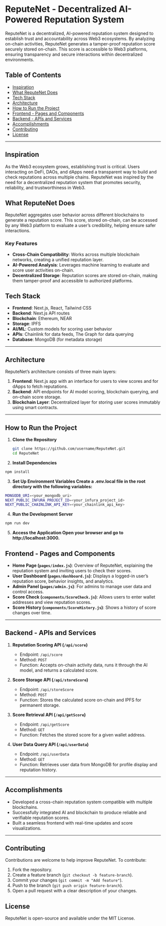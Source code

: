 # ReputeNet - Decentralized AI-Powered Reputation System

ReputeNet is a decentralized, AI-powered reputation system designed to establish trust and accountability across Web3 ecosystems. By analyzing on-chain activities, ReputeNet generates a tamper-proof reputation score securely stored on-chain. This score is accessible to Web3 platforms, ensuring transparency and secure interactions within decentralized environments.

## Table of Contents

- [Inspiration](#inspiration)
- [What ReputeNet Does](#what-reputenet-does)
- [Tech Stack](#tech-stack)
- [Architecture](#architecture)
- [How to Run the Project](#how-to-run-the-project)
- [Frontend - Pages and Components](#frontend---pages-and-components)
- [Backend - APIs and Services](#backend---apis-and-services)
- [Accomplishments](#accomplishments)
- [Contributing](#contributing)
- [License](#license)

---

## Inspiration

As the Web3 ecosystem grows, establishing trust is critical. Users interacting on DeFi, DAOs, and dApps need a transparent way to build and check reputations across multiple chains. ReputeNet was inspired by the need for a decentralized reputation system that promotes security, reliability, and trustworthiness in Web3.

## What ReputeNet Does

ReputeNet aggregates user behavior across different blockchains to generate a reputation score. This score, stored on-chain, can be accessed by any Web3 platform to evaluate a user’s credibility, helping ensure safer interactions.

### Key Features

- **Cross-Chain Compatibility**: Works across multiple blockchain networks, creating a unified reputation layer.
- **AI-Powered Analysis**: Leverages machine learning to evaluate and score user activities on-chain.
- **Decentralized Storage**: Reputation scores are stored on-chain, making them tamper-proof and accessible to authorized platforms.

## Tech Stack

- **Frontend**: Next.js, React, Tailwind CSS
- **Backend**: Next.js API routes
- **Blockchain**: Ethereum, NEAR
- **Storage**: IPFS
- **AI/ML**: Custom models for scoring user behavior
- **APIs**: Chainlink for data feeds, The Graph for data querying
- **Database**: MongoDB (for metadata storage)

---

## Architecture

ReputeNet’s architecture consists of three main layers:

1. **Frontend**: Next.js app with an interface for users to view scores and for dApps to fetch reputations.
2. **Backend**: API endpoints for AI model scoring, blockchain querying, and on-chain score storage.
3. **Blockchain Layer**: Decentralized layer for storing user scores immutably using smart contracts.

---

## How to Run the Project

1. **Clone the Repository**
   ```bash
   git clone https://github.com/username/ReputeNet.git
   cd ReputeNet
   ```
2. **Install Dependencies**

```bash
npm install
```

3. **Set Up Environment Variables Create a .env.local file in the root directory with the following variables:**

```bash
MONGODB_URI=<your_mongodb_uri>
NEXT_PUBLIC_INFURA_PROJECT_ID=<your_infura_project_id>
NEXT_PUBLIC_CHAINLINK_API_KEY=<your_chainlink_api_key>
```

4. **Run the Development Server**

```bash
npm run dev
```

5. **Access the Application Open your browser and go to http://localhost:3000.**

## Frontend - Pages and Components

-   **Home Page (`pages/index.js`)**: Overview of ReputeNet, explaining the reputation system and inviting users to check their scores.
-   **User Dashboard (`pages/dashboard.js`)**: Displays a logged-in user’s reputation score, behavior insights, and analytics.
-   **Admin Panel (`pages/admin.js`)**: For admins to manage user data and control access.
-   **Score Check (`components/ScoreCheck.js`)**: Allows users to enter wallet addresses and view reputation scores.
-   **Score History (`components/ScoreHistory.js`)**: Shows a history of score changes over time.

----------

## Backend - APIs and Services

1.  **Reputation Scoring API (`/api/score`)**
    
    -   Endpoint: `/api/score`
    -   Method: `POST`
    -   Function: Accepts on-chain activity data, runs it through the AI model, and returns a calculated score.
2.  **Score Storage API (`/api/storeScore`)**
    
    -   Endpoint: `/api/storeScore`
    -   Method: `POST`
    -   Function: Stores the calculated score on-chain and IPFS for permanent storage.
3.  **Score Retrieval API (`/api/getScore`)**
    
    -   Endpoint: `/api/getScore`
    -   Method: `GET`
    -   Function: Fetches the stored score for a given wallet address.
4.  **User Data Query API (`/api/userData`)**
    
    -   Endpoint: `/api/userData`
    -   Method: `GET`
    -   Function: Retrieves user data from MongoDB for profile display and reputation history.

----------

## Accomplishments

-   Developed a cross-chain reputation system compatible with multiple blockchains.
-   Successfully integrated AI and blockchain to produce reliable and verifiable reputation scores.
-   Built a seamless frontend with real-time updates and score visualizations.

----------

## Contributing

Contributions are welcome to help improve ReputeNet. To contribute:

1.  Fork the repository.
2.  Create a feature branch (`git checkout -b feature-branch`).
3.  Commit your changes (`git commit -m "Add feature"`).
4.  Push to the branch (`git push origin feature-branch`).
5.  Open a pull request with a clear description of your changes.

## License
ReputeNet is open-source and available under the MIT License.

